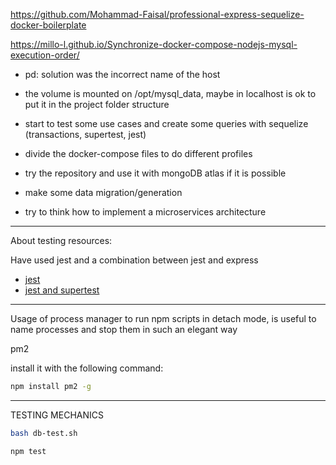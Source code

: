 https://github.com/Mohammad-Faisal/professional-express-sequelize-docker-boilerplate

https://millo-l.github.io/Synchronize-docker-compose-nodejs-mysql-execution-order/

- pd: solution was the incorrect name of the host

- the volume is mounted on /opt/mysql_data, maybe in localhost is ok to put it in the project folder structure

- start to test some use cases and create some queries with sequelize (transactions, supertest, jest)

- divide the docker-compose files to do different profiles

- try the repository and use it with mongoDB atlas if it is possible

- make some data migration/generation

- try to think how to implement a microservices architecture

--- 

About testing resources:

Have used jest and a combination between jest and express

- <a href="https://jestjs.io/docs/getting-started">jest</a>
- <a href="https://www.albertgao.xyz/2017/05/24/how-to-test-expressjs-with-jest-and-supertest/">jest and supertest</a>

--- 

Usage of process manager to run npm scripts in detach mode, is useful to name processes and stop them in such an elegant way

pm2

install it with the following command:

```bash
npm install pm2 -g
``` 

---

TESTING MECHANICS

```bash
bash db-test.sh
```

```bash
npm test
```




